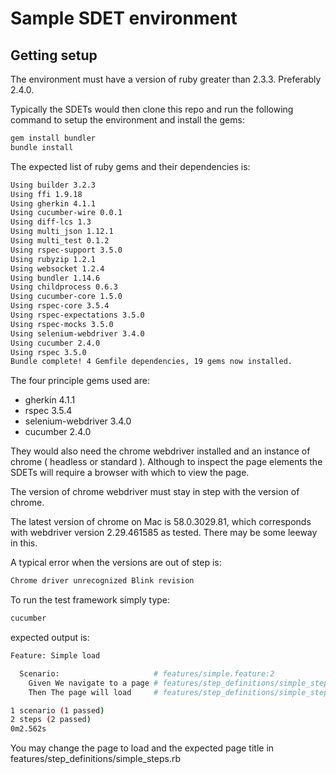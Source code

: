 # Sample SDET environment

## Getting setup

The environment must have a version of ruby greater than 2.3.3. Preferably 2.4.0.

Typically the SDETs would then clone this repo and run the following command to setup the environment and install the gems:

```bash
gem install bundler
bundle install
```

The expected list of ruby gems and their dependencies is:

```bash
Using builder 3.2.3
Using ffi 1.9.18
Using gherkin 4.1.1
Using cucumber-wire 0.0.1
Using diff-lcs 1.3
Using multi_json 1.12.1
Using multi_test 0.1.2
Using rspec-support 3.5.0
Using rubyzip 1.2.1
Using websocket 1.2.4
Using bundler 1.14.6
Using childprocess 0.6.3
Using cucumber-core 1.5.0
Using rspec-core 3.5.4
Using rspec-expectations 3.5.0
Using rspec-mocks 3.5.0
Using selenium-webdriver 3.4.0
Using cucumber 2.4.0
Using rspec 3.5.0
Bundle complete! 4 Gemfile dependencies, 19 gems now installed.
```

The four principle gems used are:

* gherkin 4.1.1
* rspec 3.5.4
* selenium-webdriver 3.4.0
* cucumber 2.4.0


They would also need the chrome webdriver installed and an instance of chrome ( headless or standard ). Although to inspect the page elements the SDETs will require a browser with which to view the page.

The version of chrome webdriver must stay in step with the version of chrome.

The latest version of chrome on Mac is 58.0.3029.81, which corresponds with webdriver version 2.29.461585 as tested. There may be some leeway in this.

A typical error when the versions are out of step is:

```bash
Chrome driver unrecognized Blink revision
```

To run the test framework simply type:

```bash
cucumber
```

expected output is:


```bash
Feature: Simple load

  Scenario:                     # features/simple.feature:2
    Given We navigate to a page # features/step_definitions/simple_steps.rb:4
    Then The page will load     # features/step_definitions/simple_steps.rb:8

1 scenario (1 passed)
2 steps (2 passed)
0m2.562s
```

You may change the page to load and the expected page title in features/step_definitions/simple_steps.rb



